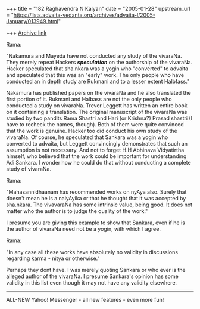 +++
title = "182 Raghavendra N Kalyan"
date = "2005-01-28"
upstream_url = "https://lists.advaita-vedanta.org/archives/advaita-l/2005-January/013949.html"

+++
[Archive link](https://lists.advaita-vedanta.org/archives/advaita-l/2005-January/013949.html)

Rama:

"Nakamura and Mayeda have not conducted any study of the vivaraNa. They
merely repeat Hackers ***speculation*** on the authorship of the
vivaraNa. Hacker speculated that sha.nkara was a yogin who "converted"
to advaita and speculated that this was an "early" work. The only
people who have conducted an in depth study are Rukmani and to a
lesser extent Halbfass."

Nakamura has published papers on the vivaraNa and  he also translated the first portion of it. Rukmani and Halbass are not the only people who conducted a study on vivaraNa. Trever Leggett has written an entire book on it containing a translation. The original manuscript of the vivaraNa was studied by two pandits Rama Shastri and Hari (or Krishna?) Prasad shastri (I have to recheck the names, though). Both of them were quite convinced that the work is genuine. Hacker too did conduct his own study of the vivaraNa. Of course, he speculated that Sankara was a yogin who converted to advaita, but Leggett convincingly demonstrates that such an assumption is not necessary. And not to forget H.H Abhinava Vidyatirtha himself, who believed that the work could be important for understanding Adi Sankara. I wonder how he could do that without conducting a complete study of vivaraNa.


Rama:

"Mahasannidhaanam has recommended works on nyAya also. Surely that
doesn't mean he is a naiyAyika or that he thought that it was accepted
by sha.nkara. The vivavaraNa has some intrinsic value, being good. It
does not matter who the author is to judge the quality of the work."


I presume you are giving this example to show that Sankara, even if he is the author of vivaraNa need not be a yogin, with which I agree.


Rama:

"In any case all these works have absolutely no validity in discussions
regarding karma - nitya or otherwise."

Perhaps they dont have. I was merely quoting Sankara or who ever is the alleged author of the vivaraNa. I presume Sankara's opinion has some validity in this list even though it may not have any validity elsewhere.




---------------------------------
 ALL-NEW Yahoo! Messenger - all new features - even more fun!  

